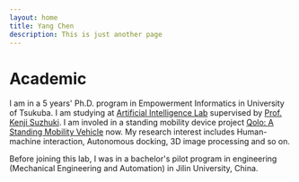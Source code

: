 ```yaml
---
layout: home
title: Yang Chen
description: This is just another page
---
```


# Academic
I am in a 5 years' Ph.D. program in Empowerment Informatics in University of Tsukuba. I am studying at [Artificial Intelligence Lab](http://www.ai.iit.tsukuba.ac.jp/index.html) supervised by [Prof. Kenji Suzhuki](http://www.ai.iit.tsukuba.ac.jp/kenji/index.html). I am involed in a standing mobility device project [Qolo: A Standing Mobility Vehicle](http://www.ai.iit.tsukuba.ac.jp/research/046.html) now. My research interest includes Human-machine interaction, Autonomous docking, 3D image processing and so on.

Before joining this lab, I was in a bachelor's pilot program in engineering (Mechanical Engineering and Automation) in Jilin University, China.
